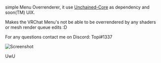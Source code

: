 
simple Menu Overrenderer, it use [Unchained-Core](https://github.com/WTFBlaze/Unchained-Core/releases) as dependency and soon(TM) UIX.

Makes the VRChat Menu's not be able to be overrendered by any shaders or mesh render queue edits :D

For any questions contact me on Discord: Topi#1337

![Screenshot](https://cdn.discordapp.com/attachments/866858057602433075/867178798302756904/unknown.png)

UwU
